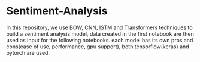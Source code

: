 # Sentiment-Analysis

In this repository, we use BOW, CNN, lSTM and Transformers techniques to build a sentiment analysis model, data created in the first notebook are then used as input for the following notebooks. each model has its own pros and cons(ease of use, performance, gpu support), both tensorflow(keras) and pytorch are used.
